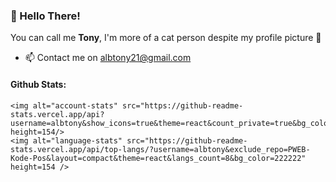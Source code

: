 ### 👋 Hello There!
You can call me **Tony**, I'm more of a cat person despite my profile picture 👀
- 📫 Contact me on albtony21@gmail.com

#### Github Stats:
<!-- <div>
    <img alt="account-stats" src="https://github-readme-stats-albtony.vercel.app/api?username=albtony&show_icons=true&theme=react&count_private=true&bg_color=222222" height=154/>
    <img alt="language-stats" src="https://github-readme-stats-albtony.vercel.app/api/top-langs/?username=albtony&exclude_repo=PWEB-Kode-Pos&layout=compact&theme=react&langs_count=8&bg_color=222222" height=154 /> 
 -->
    
    
<!-- With Original Instance -->
    <img alt="account-stats" src="https://github-readme-stats.vercel.app/api?username=albtony&show_icons=true&theme=react&count_private=true&bg_color=222222" height=154/>
    <img alt="language-stats" src="https://github-readme-stats.vercel.app/api/top-langs/?username=albtony&exclude_repo=PWEB-Kode-Pos&layout=compact&theme=react&langs_count=8&bg_color=222222" height=154 /> 

</div>
